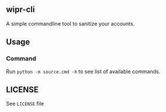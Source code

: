 ## wipr-cli
A simple commandline tool to sanitize your accounts.

## Usage

### Command
Run `python -m source.cmd -h` to see list of available commands.

## LICENSE
See `LICENSE` file